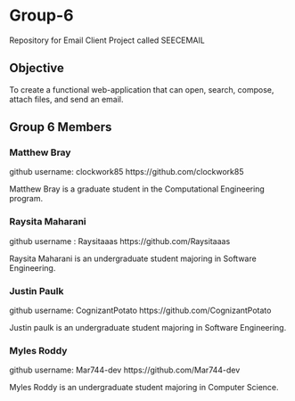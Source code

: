 # Group-6
Repository for Email Client Project called SEECEMAIL

<h2>Objective</h2>
To create a functional web-application that can open, search, compose, attach files, and send an email.

<h2>Group 6 Members</h2>

<h3>Matthew Bray</h3>
github username: clockwork85 https://github.com/clockwork85

Matthew Bray is a graduate student in the Computational Engineering program.  








<h3>Raysita Maharani</h3>
github username : Raysitaaas https://github.com/Raysitaaas

Raysita Maharani is an undergraduate student majoring in Software Engineering.







<h3>Justin Paulk</h3>
github username: CognizantPotato https://github.com/CognizantPotato

Justin paulk is an undergraduate student majoring in Software Engineering.







<h3>Myles Roddy</h3>
github username: Mar744-dev https://github.com/Mar744-dev

Myles Roddy is an undergraduate student majoring in Computer Science.
